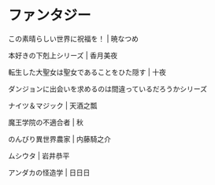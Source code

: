 # ファンタジー

この素晴らしい世界に祝福を！ | 暁なつめ

本好きの下剋上シリーズ | 香月美夜

転生した大聖女は聖女であることをひた隠す | 十夜

ダンジョンに出会いを求めるのは間違っているだろうかシリーズ

ナイツ＆マジック | 天酒之瓢

魔王学院の不適合者 | 秋

のんびり異世界農家 | 内藤騎之介

ムシウタ | 岩井恭平

アンダカの怪造学 | 日日日
